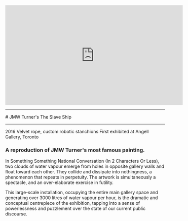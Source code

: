 <div class="videoWrapper">
<iframe width="560" height="315" src="https://www.youtube.com/embed/3CWf6l6XqXU?rel=0&amp;controls=0&amp;showinfo=0&amp;wmode=transparent" frameborder="0" allowfullscreen></iframe>
</div>
<hr>
# JMW Turner's The Slave Ship
<hr>
2016
Velvet rope, custom robotic stanchions
First exhibited at Angell Gallery, Toronto

### A reproduction of JMW Turner's most famous painting. 

In Something Something National Conversation (In 2 Characters Or Less), two clouds of water vapour emerge from holes in opposite gallery walls and float toward each other. They collide and dissipate into nothingness, a phenomenon that repeats in perpetuity. The artwork is simultaneously a spectacle, and an over-elaborate exercise in futility.

This large-scale installation, occupying the entire main gallery space and generating over 3000 litres of water vapour per hour, is the dramatic and conceptual centrepiece of the exhibition, tapping into a sense of powerlessness and puzzlement over the state of our current public discourse.